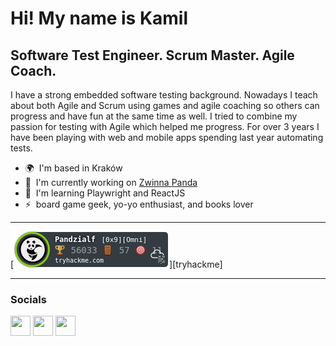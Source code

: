 Hi! My name is Kamil
=====================================================================================================================================

Software Test Engineer. Scrum Master. Agile Coach.
--------------------------------------------------

I have a strong embedded software testing background. Nowadays I teach about both Agile and Scrum using games and agile coaching so others can progress and have fun at the same time as well. I tried to combine my passion for testing with Agile which helped me progress. For over 3 years I have been playing with web and mobile apps spending last year automating tests.

* 🌍  I'm based in Kraków
* 🚀  I'm currently working on [Zwinna Panda](https://zwinnapanda.pl/)
* 🧠  I'm learning Playwright and ReactJS
* ⚡  board game geek, yo-yo enthusiast, and books lover
---

[![tryhackme stats](https://raw.githubusercontent.com/ksenecki/ksenecki/master/assets/thm_propic.png)][tryhackme]

---

### Socials

<p align="left"> <a href="https://www.github.com/ksenecki" target="_blank" rel="noreferrer"><img src="https://raw.githubusercontent.com/danielcranney/readme-generator/main/public/icons/socials/github.svg" width="32" height="32" /></a> <a href="https://www.linkedin.com/in/kamilsenecki" target="_blank" rel="noreferrer"><img src="https://raw.githubusercontent.com/danielcranney/readme-generator/main/public/icons/socials/linkedin.svg" width="32" height="32" /></a> <a href="https://www.youtube.com/@zwinnapanda" target="_blank" rel="noreferrer"><img src="https://raw.githubusercontent.com/danielcranney/readme-generator/main/public/icons/socials/youtube.svg" width="32" height="32" /></a></p>
